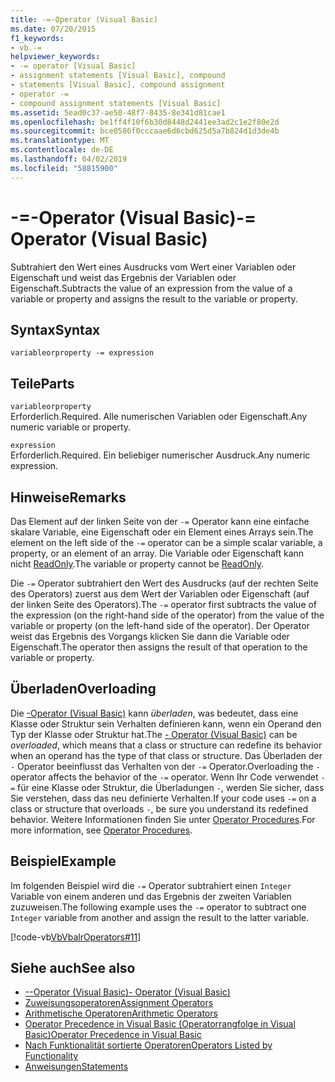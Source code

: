 ```yaml
---
title: -=-Operator (Visual Basic)
ms.date: 07/20/2015
f1_keywords:
- vb.-=
helpviewer_keywords:
- -= operator [Visual Basic]
- assignment statements [Visual Basic], compound
- statements [Visual Basic], compound assignment
- operator -=
- compound assignment statements [Visual Basic]
ms.assetid: 5ead0c37-ae50-48f7-8435-8e341d81cae1
ms.openlocfilehash: be1ff4f10f6b30d8448d2441ee3ad2c1e2f80e2d
ms.sourcegitcommit: bce0586f0cccaae6d6cbd625d5a7b824d1d3de4b
ms.translationtype: MT
ms.contentlocale: de-DE
ms.lasthandoff: 04/02/2019
ms.locfileid: "58815900"
---
```

# <a name="--operator-visual-basic"></a><span data-ttu-id="e58e9-102">-=-Operator (Visual Basic)</span><span class="sxs-lookup"><span data-stu-id="e58e9-102">-= Operator (Visual Basic)</span></span>
<span data-ttu-id="e58e9-103">Subtrahiert den Wert eines Ausdrucks vom Wert einer Variablen oder Eigenschaft und weist das Ergebnis der Variablen oder Eigenschaft.</span><span class="sxs-lookup"><span data-stu-id="e58e9-103">Subtracts the value of an expression from the value of a variable or property and assigns the result to the variable or property.</span></span>  
  
## <a name="syntax"></a><span data-ttu-id="e58e9-104">Syntax</span><span class="sxs-lookup"><span data-stu-id="e58e9-104">Syntax</span></span>  
  
```  
variableorproperty -= expression  
```  
  
## <a name="parts"></a><span data-ttu-id="e58e9-105">Teile</span><span class="sxs-lookup"><span data-stu-id="e58e9-105">Parts</span></span>  
 `variableorproperty`  
 <span data-ttu-id="e58e9-106">Erforderlich.</span><span class="sxs-lookup"><span data-stu-id="e58e9-106">Required.</span></span> <span data-ttu-id="e58e9-107">Alle numerischen Variablen oder Eigenschaft.</span><span class="sxs-lookup"><span data-stu-id="e58e9-107">Any numeric variable or property.</span></span>  
  
 `expression`  
 <span data-ttu-id="e58e9-108">Erforderlich.</span><span class="sxs-lookup"><span data-stu-id="e58e9-108">Required.</span></span> <span data-ttu-id="e58e9-109">Ein beliebiger numerischer Ausdruck.</span><span class="sxs-lookup"><span data-stu-id="e58e9-109">Any numeric expression.</span></span>  
  
## <a name="remarks"></a><span data-ttu-id="e58e9-110">Hinweise</span><span class="sxs-lookup"><span data-stu-id="e58e9-110">Remarks</span></span>  
 <span data-ttu-id="e58e9-111">Das Element auf der linken Seite von der `-=` Operator kann eine einfache skalare Variable, eine Eigenschaft oder ein Element eines Arrays sein.</span><span class="sxs-lookup"><span data-stu-id="e58e9-111">The element on the left side of the `-=` operator can be a simple scalar variable, a property, or an element of an array.</span></span> <span data-ttu-id="e58e9-112">Die Variable oder Eigenschaft kann nicht [ReadOnly](../../../visual-basic/language-reference/modifiers/readonly.md).</span><span class="sxs-lookup"><span data-stu-id="e58e9-112">The variable or property cannot be [ReadOnly](../../../visual-basic/language-reference/modifiers/readonly.md).</span></span>  
  
 <span data-ttu-id="e58e9-113">Die `-=` Operator subtrahiert den Wert des Ausdrucks (auf der rechten Seite des Operators) zuerst aus dem Wert der Variablen oder Eigenschaft (auf der linken Seite des Operators).</span><span class="sxs-lookup"><span data-stu-id="e58e9-113">The `-=` operator first subtracts the value of the expression (on the right-hand side of the operator) from the value of the variable or property (on the left-hand side of the operator).</span></span> <span data-ttu-id="e58e9-114">Der Operator weist das Ergebnis des Vorgangs klicken Sie dann die Variable oder Eigenschaft.</span><span class="sxs-lookup"><span data-stu-id="e58e9-114">The operator then assigns the result of that operation to the variable or property.</span></span>  
  
## <a name="overloading"></a><span data-ttu-id="e58e9-115">Überladen</span><span class="sxs-lookup"><span data-stu-id="e58e9-115">Overloading</span></span>  
 <span data-ttu-id="e58e9-116">Die [-Operator (Visual Basic)](../../../visual-basic/language-reference/operators/subtraction-operator.md) kann *überladen*, was bedeutet, dass eine Klasse oder Struktur sein Verhalten definieren kann, wenn ein Operand den Typ der Klasse oder Struktur hat.</span><span class="sxs-lookup"><span data-stu-id="e58e9-116">The [- Operator (Visual Basic)](../../../visual-basic/language-reference/operators/subtraction-operator.md) can be *overloaded*, which means that a class or structure can redefine its behavior when an operand has the type of that class or structure.</span></span> <span data-ttu-id="e58e9-117">Das Überladen der `-` Operator beeinflusst das Verhalten von der `-=` Operator.</span><span class="sxs-lookup"><span data-stu-id="e58e9-117">Overloading the `-` operator affects the behavior of the `-=` operator.</span></span> <span data-ttu-id="e58e9-118">Wenn Ihr Code verwendet `-=` für eine Klasse oder Struktur, die Überladungen `-`, werden Sie sicher, dass Sie verstehen, dass das neu definierte Verhalten.</span><span class="sxs-lookup"><span data-stu-id="e58e9-118">If your code uses `-=` on a class or structure that overloads `-`, be sure you understand its redefined behavior.</span></span> <span data-ttu-id="e58e9-119">Weitere Informationen finden Sie unter [Operator Procedures](../../../visual-basic/programming-guide/language-features/procedures/operator-procedures.md).</span><span class="sxs-lookup"><span data-stu-id="e58e9-119">For more information, see [Operator Procedures](../../../visual-basic/programming-guide/language-features/procedures/operator-procedures.md).</span></span>  
  
## <a name="example"></a><span data-ttu-id="e58e9-120">Beispiel</span><span class="sxs-lookup"><span data-stu-id="e58e9-120">Example</span></span>  
 <span data-ttu-id="e58e9-121">Im folgenden Beispiel wird die `-=` Operator subtrahiert einen `Integer` Variable von einem anderen und das Ergebnis der zweiten Variablen zuzuweisen.</span><span class="sxs-lookup"><span data-stu-id="e58e9-121">The following example uses the `-=` operator to subtract one `Integer` variable from another and assign the result to the latter variable.</span></span>  
  
 [!code-vb[VbVbalrOperators#11](~/samples/snippets/visualbasic/VS_Snippets_VBCSharp/VbVbalrOperators/VB/Class1.vb#11)]  
  
## <a name="see-also"></a><span data-ttu-id="e58e9-122">Siehe auch</span><span class="sxs-lookup"><span data-stu-id="e58e9-122">See also</span></span>

- [<span data-ttu-id="e58e9-123">--Operator (Visual Basic)</span><span class="sxs-lookup"><span data-stu-id="e58e9-123">- Operator (Visual Basic)</span></span>](../../../visual-basic/language-reference/operators/subtraction-operator.md)
- [<span data-ttu-id="e58e9-124">Zuweisungsoperatoren</span><span class="sxs-lookup"><span data-stu-id="e58e9-124">Assignment Operators</span></span>](../../../visual-basic/language-reference/operators/assignment-operators.md)
- [<span data-ttu-id="e58e9-125">Arithmetische Operatoren</span><span class="sxs-lookup"><span data-stu-id="e58e9-125">Arithmetic Operators</span></span>](../../../visual-basic/language-reference/operators/arithmetic-operators.md)
- [<span data-ttu-id="e58e9-126">Operator Precedence in Visual Basic (Operatorrangfolge in Visual Basic)</span><span class="sxs-lookup"><span data-stu-id="e58e9-126">Operator Precedence in Visual Basic</span></span>](../../../visual-basic/language-reference/operators/operator-precedence.md)
- [<span data-ttu-id="e58e9-127">Nach Funktionalität sortierte Operatoren</span><span class="sxs-lookup"><span data-stu-id="e58e9-127">Operators Listed by Functionality</span></span>](../../../visual-basic/language-reference/operators/operators-listed-by-functionality.md)
- [<span data-ttu-id="e58e9-128">Anweisungen</span><span class="sxs-lookup"><span data-stu-id="e58e9-128">Statements</span></span>](../../../visual-basic/programming-guide/language-features/statements.md)
